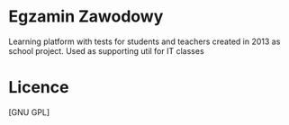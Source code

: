 # Egzamin Zawodowy
Learning platform with tests for students and teachers created in 2013 as school project. Used as supporting util for IT classes

# Licence
[GNU GPL]
